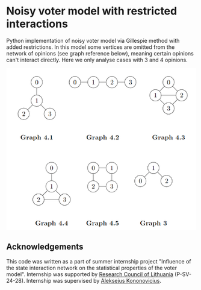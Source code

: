# Noisy voter model with restricted interactions

Python implementation of noisy voter model via Gillespie method with added restrictions. In this model some vertices are omitted from the network of opinions (see graph reference below), meaning certain opinions can't interact directly. Here we only analyse cases with 3 and 4 opinions.
<div align="center">
  <img alt="graphs used in simulation" src="./graph_reference.png"/>
</div>

## Acknowledgements

This code was written as a part of summer internship project "Influence of the state interaction network on the statistical properties of the voter model". Internship was supported by [Research Council of Lithuania](https://lmt.lrv.lt) (P-SV-24-28). Internship was supervised by [Aleksejus Kononovicius](https://kononovicius.lt).
